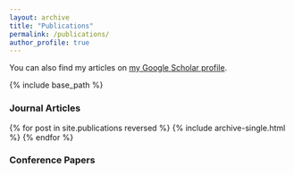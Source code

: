 ```yaml
---
layout: archive
title: "Publications"
permalink: /publications/
author_profile: true
---
```


You can also find my articles on [my Google Scholar profile]({author.googlescholar}).

{% include base_path %}

### Journal Articles

{% for post in site.publications reversed %}
  {% include archive-single.html %}
{% endfor %}

### Conference Papers

